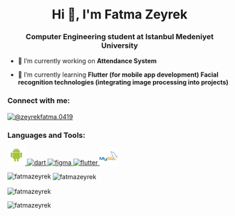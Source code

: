 <h1 align="center">Hi 👋, I'm Fatma Zeyrek</h1>
<h3 align="center">Computer Engineering student at Istanbul Medeniyet University</h3>


- 🔭 I’m currently working on **Attendance System**

- 🌱 I’m currently learning **Flutter (for mobile app development) Facial recognition technologies (integrating image processing into projects)**

<h3 align="left">Connect with me:</h3>
<p align="left">
<a href="https://medium.com/@zeyrekfatma.0419" target="blank"><img align="center" src="https://raw.githubusercontent.com/rahuldkjain/github-profile-readme-generator/master/src/images/icons/Social/medium.svg" alt="@zeyrekfatma.0419" height="30" width="40" /></a>
</p>

<h3 align="left">Languages and Tools:</h3>
<p align="left"> <a href="https://developer.android.com" target="_blank" rel="noreferrer"> <img src="https://raw.githubusercontent.com/devicons/devicon/master/icons/android/android-original-wordmark.svg" alt="android" width="40" height="40"/> </a> <a href="https://dart.dev" target="_blank" rel="noreferrer"> <img src="https://www.vectorlogo.zone/logos/dartlang/dartlang-icon.svg" alt="dart" width="40" height="40"/> </a> <a href="https://www.figma.com/" target="_blank" rel="noreferrer"> <img src="https://www.vectorlogo.zone/logos/figma/figma-icon.svg" alt="figma" width="40" height="40"/> </a> <a href="https://flutter.dev" target="_blank" rel="noreferrer"> <img src="https://www.vectorlogo.zone/logos/flutterio/flutterio-icon.svg" alt="flutter" width="40" height="40"/> </a> <a href="https://www.mysql.com/" target="_blank" rel="noreferrer"> <img src="https://raw.githubusercontent.com/devicons/devicon/master/icons/mysql/mysql-original-wordmark.svg" alt="mysql" width="40" height="40"/> </a> </p>

<p><img align="left" src="https://github-readme-stats.vercel.app/api/top-langs?username=fatmazeyrek&show_icons=true&locale=en&layout=compact" alt="fatmazeyrek" /></p>

<p>&nbsp;<img align="center" src="https://github-readme-stats.vercel.app/api?username=fatmazeyrek&show_icons=true&locale=en" alt="fatmazeyrek" /></p>

<p><img align="center" src="https://github-readme-streak-stats.herokuapp.com/?user=fatmazeyrek&" alt="fatmazeyrek" /></p>

<p align="left"> <img src="https://komarev.com/ghpvc/?username=fatmazeyrek&label=Profile%20views&color=0e75b6&style=flat" alt="fatmazeyrek" /> </p>
